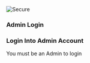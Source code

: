 <div className="flex flex-row space-x-[20px] mb-[20px] items-center">
                <img src='/images/secure.png' alt="Secure" />
                <h3 className="text-blue-500 font-black text-[32px] select-none cursor-pointer">Admin Login</h3>
            </div>
            <div>
                <h3 className="text-slate-900 font-bold text-[25px] select-none cursor-pointer">Login Into Admin Account</h3>
            </div>
            <div>
                <p className="text-slate-600 text-[18px] font-md select-none cursor-pointer">You must be an Admin to login</p>
            </div>